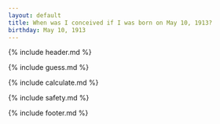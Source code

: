 ```yaml
---
layout: default
title: When was I conceived if I was born on May 10, 1913?
birthday: May 10, 1913
---
```


{% include header.md %}

{% include guess.md %}

{% include calculate.md %}

{% include safety.md %}

{% include footer.md %}



